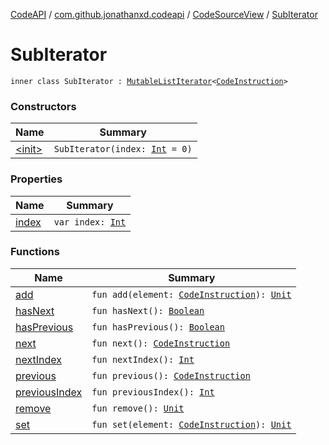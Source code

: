 [CodeAPI](../../../index.md) / [com.github.jonathanxd.codeapi](../../index.md) / [CodeSourceView](../index.md) / [SubIterator](.)

# SubIterator

`inner class SubIterator : `[`MutableListIterator`](https://kotlinlang.org/api/latest/jvm/stdlib/kotlin.collections/-mutable-list-iterator/index.html)`<`[`CodeInstruction`](../../-code-instruction.md)`>`

### Constructors

| Name | Summary |
|---|---|
| [&lt;init&gt;](-init-.md) | `SubIterator(index: `[`Int`](https://kotlinlang.org/api/latest/jvm/stdlib/kotlin/-int/index.html)` = 0)` |

### Properties

| Name | Summary |
|---|---|
| [index](--index--.md) | `var index: `[`Int`](https://kotlinlang.org/api/latest/jvm/stdlib/kotlin/-int/index.html) |

### Functions

| Name | Summary |
|---|---|
| [add](add.md) | `fun add(element: `[`CodeInstruction`](../../-code-instruction.md)`): `[`Unit`](https://kotlinlang.org/api/latest/jvm/stdlib/kotlin/-unit/index.html) |
| [hasNext](has-next.md) | `fun hasNext(): `[`Boolean`](https://kotlinlang.org/api/latest/jvm/stdlib/kotlin/-boolean/index.html) |
| [hasPrevious](has-previous.md) | `fun hasPrevious(): `[`Boolean`](https://kotlinlang.org/api/latest/jvm/stdlib/kotlin/-boolean/index.html) |
| [next](next.md) | `fun next(): `[`CodeInstruction`](../../-code-instruction.md) |
| [nextIndex](next-index.md) | `fun nextIndex(): `[`Int`](https://kotlinlang.org/api/latest/jvm/stdlib/kotlin/-int/index.html) |
| [previous](previous.md) | `fun previous(): `[`CodeInstruction`](../../-code-instruction.md) |
| [previousIndex](previous-index.md) | `fun previousIndex(): `[`Int`](https://kotlinlang.org/api/latest/jvm/stdlib/kotlin/-int/index.html) |
| [remove](remove.md) | `fun remove(): `[`Unit`](https://kotlinlang.org/api/latest/jvm/stdlib/kotlin/-unit/index.html) |
| [set](set.md) | `fun set(element: `[`CodeInstruction`](../../-code-instruction.md)`): `[`Unit`](https://kotlinlang.org/api/latest/jvm/stdlib/kotlin/-unit/index.html) |

